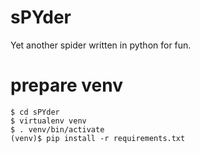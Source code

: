 # sPYder

Yet another spider written in python for fun.

# prepare venv
    $ cd sPYder
    $ virtualenv venv
    $ . venv/bin/activate
    (venv)$ pip install -r requirements.txt